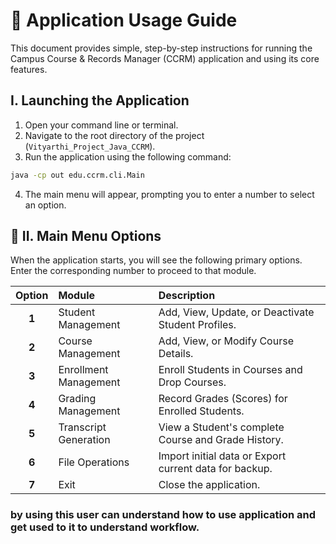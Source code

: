 # 🚀 Application Usage Guide
This document provides simple, step-by-step instructions for running the Campus Course & Records Manager (CCRM) application and using its core features.

## I. Launching the Application

1. Open your command line or terminal.
2. Navigate to the root directory of the project (`Vityarthi_Project_Java_CCRM`).
3. Run the application using the following command:

```bash
java -cp out edu.ccrm.cli.Main
```

4. The main menu will appear, prompting you to enter a number to select an option.
   

## 📝 II. Main Menu Options 

When the application starts, you will see the following primary options. Enter the corresponding number to proceed to that module.

| Option | Module | Description |
| :---: | :--- | :--- |
| **1** | Student Management | Add, View, Update, or Deactivate Student Profiles. |
| **2** | Course Management | Add, View, or Modify Course Details. |
| **3** | Enrollment Management | Enroll Students in Courses and Drop Courses. |
| **4** | Grading Management | Record Grades (Scores) for Enrolled Students. |
| **5** | Transcript Generation | View a Student's complete Course and Grade History. |
| **6** | File Operations | Import initial data or Export current data for backup. |
| **7** | Exit | Close the application. |

### by using this user can understand how to use application and get used to it to understand workflow.
